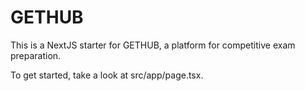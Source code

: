 # GETHUB

This is a NextJS starter for GETHUB, a platform for competitive exam preparation.

To get started, take a look at src/app/page.tsx.
